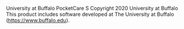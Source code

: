University at Buffalo PocketCare S
Copyright 2020 University at Buffalo
This product includes software developed at
The University at Buffalo (https://www.buffalo.edu).
